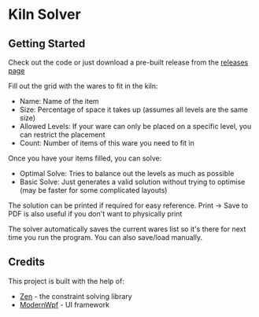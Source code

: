 # Kiln Solver

## Getting Started

Check out the code or just download a pre-built release from the [releases page](https://github.com/PaulKlein/Kiln-Solver/releases)

Fill out the grid with the wares to fit in the kiln:

 - Name: Name of the item
 - Size: Percentage of space it takes up (assumes all levels are the same size)
 - Allowed Levels: If your ware can only be placed on a specific level, you can restrict the placement
 - Count: Number of items of this ware you need to fit in

Once you have your items filled, you can solve:

 - Optimal Solve: Tries to balance out the levels as much as possible
 - Basic Solve: Just generates a valid solution without trying to optimise (may be faster for some complicated layouts)

The solution can be printed if required for easy reference. Print -> Save to PDF is also useful if you don't want to physically print

The solver automatically saves the current wares list so it's there for next time you run the program. You can also save/load manually.

## Credits

This project is built with the help of:
 - [Zen](https://github.com/microsoft/Zen) - the constraint solving library
 - [ModernWpf](https://github.com/Kinnara/ModernWpf) - UI framework
